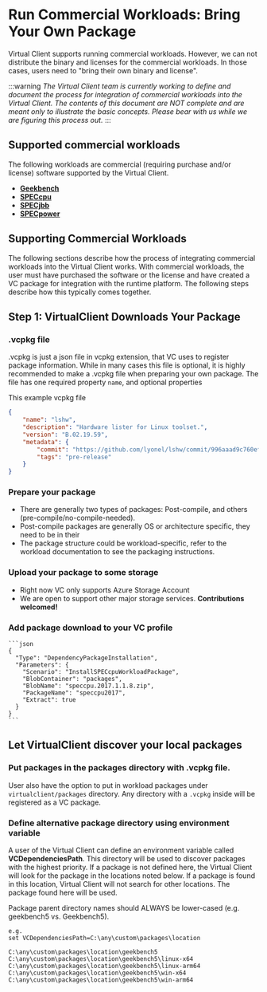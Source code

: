 ﻿# Run Commercial Workloads: Bring Your Own Package
Virtual Client supports running commercial workloads. However, we can not distribute the binary and licenses for the commercial workloads. In those cases, users need to "bring their own binary and license".

:::warning
*The Virtual Client team is currently working to define and document the process for integration of commercial workloads into the Virtual Client.
The contents of this document are NOT complete and are meant only to illustrate the basic concepts. Please bear with us while we are figuring this
process out.*
:::

## Supported commercial workloads
The following workloads are commercial (requiring purchase and/or license) software supported by the Virtual Client.

* **[Geekbench](../workloads/geekbench/geekbench.md)**
* **[SPECcpu](../workloads/speccpu/speccpu.md)**
* **[SPECjbb](../workloads/specjbb/specjbb.md)**
* **[SPECpower](../workloads/specpower/specpower.md)**  

## Supporting Commercial Workloads
The following sections describe how the process of integrating commercial workloads into the Virtual Client works. With commercial workloads, the user must
have purchased the software or the license and have created a VC package for integration with the runtime platform. The following steps describe how this typically
comes together.

## Step 1: VirtualClient Downloads Your Package
### .vcpkg file
.vcpkg is just a json file in vcpkg extension, that VC uses to register package information. While in many cases this file is optional, it is 
highly recommended to make a .vcpkg file when preparing your own package. The file has one required property `name`, and optional properties

This example vcpkg file 
```json
{
    "name": "lshw",
    "description": "Hardware lister for Linux toolset.",
    "version": "B.02.19.59",
    "metadata": {
        "commit": "https://github.com/lyonel/lshw/commit/996aaad9c760efa6b6ffef8518999ec226af049a",
        "tags": "pre-release"
    }
}
```

### Prepare your package
- There are generally two types of packages: Post-compile, and others (pre-compile/no-compile-needed).
- Post-compile packages are generally OS or architecture specific, they need to be in their 
- The package structure could be workload-specific, refer to the workload documentation to see the packaging instructions.

### Upload your package to some storage
- Right now VC only supports Azure Storage Account
- We are open to support other major storage services. **Contributions welcomed!**

### Add package download to your VC profile

    ```json
    {
      "Type": "DependencyPackageInstallation",
      "Parameters": {
        "Scenario": "InstallSPECcpuWorkloadPackage",
        "BlobContainer": "packages",
        "BlobName": "speccpu.2017.1.1.8.zip",
        "PackageName": "speccpu2017",
        "Extract": true
      }
    }
    ```

## Let VirtualClient discover your local packages

### Put packages in the packages directory with .vcpkg file.
User also have the option to put in workload packages under `virtualclient/packages` directory. Any directory with a `.vcpkg` inside will be registered as a VC package.

### Define alternative package directory using environment variable
A user of the Virtual Client can define an environment variable called **VCDependenciesPath**. This directory will be used
  to discover packages with the highest priority. If a package is not defined here, the Virtual Client will look for the package in the 
  locations noted below. If a package is found in this location, Virtual Client will not search for other locations. The package found
  here will be used.


  Package parent directory names should ALWAYS be lower-cased (e.g. geekbench5 vs. Geekbench5).

  ```
  e.g.
  set VCDependenciesPath=C:\any\custom\packages\location

  C:\any\custom\packages\location\geekbench5
  C:\any\custom\packages\location\geekbench5\linux-x64
  C:\any\custom\packages\location\geekbench5\linux-arm64
  C:\any\custom\packages\location\geekbench5\win-x64
  C:\any\custom\packages\location\geekbench5\win-arm64
  ```
